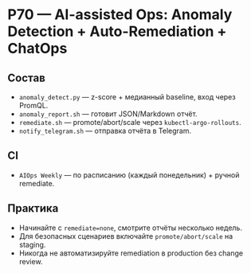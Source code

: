 # P70 — AI-assisted Ops: Anomaly Detection + Auto-Remediation + ChatOps

## Состав
- `anomaly_detect.py` — z-score + медианный baseline, вход через PromQL.
- `anomaly_report.sh` — готовит JSON/Markdown отчёт.
- `remediate.sh` — promote/abort/scale через `kubectl-argo-rollouts`.
- `notify_telegram.sh` — отправка отчёта в Telegram.

## CI
- `AIOps Weekly` — по расписанию (каждый понедельник) + ручной remediate.

## Практика
- Начинайте с `remediate=none`, смотрите отчёты несколько недель.
- Для безопасных сценариев включайте `promote/abort/scale` на staging.
- Никогда не автоматизируйте remediation в production без change review.
